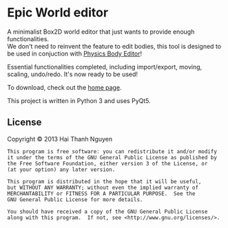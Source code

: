 Epic World editor
================
A minimalist Box2D world editor that just wants to provide enough functionalities.  
We don't need to reinvent the feature to edit bodies, this tool is designed to be used in conjuction with [Physics Body Editor](http://code.google.com/p/box2d-editor/)!  
  
Essential functionalities completed, including import/export, moving, scaling, undo/redo. It's now ready to be used!  

To download, check out the [home page](http://phaikawl.github.io/Epic-World-box2d-editor).

This project is written in Python 3 and uses PyQt5.
  
License  
-------
 Copyright  © 2013 Hai Thanh Nguyen

    This program is free software: you can redistribute it and/or modify
    it under the terms of the GNU General Public License as published by
    the Free Software Foundation, either version 3 of the License, or
    (at your option) any later version.

    This program is distributed in the hope that it will be useful,
    but WITHOUT ANY WARRANTY; without even the implied warranty of
    MERCHANTABILITY or FITNESS FOR A PARTICULAR PURPOSE.  See the
    GNU General Public License for more details.

    You should have received a copy of the GNU General Public License
    along with this program.  If not, see <http://www.gnu.org/licenses/>.
